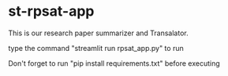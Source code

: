 # st-rpsat-app
This is our research paper summarizer and Transalator.

type the command "streamlit run rpsat_app.py" to run


Don't forget to run "pip install requirements.txt" before executing
